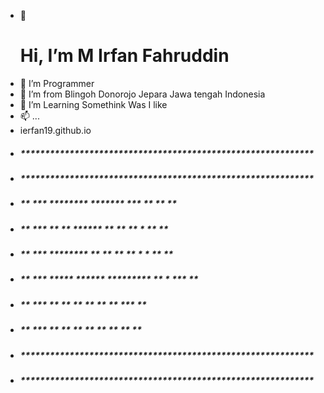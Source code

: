 - 👋 <h1>Hi, I’m M Irfan Fahruddin</h1>
- 👀 I’m Programmer
- 🌱 I’m from Blingoh Donorojo Jepara Jawa tengah Indonesia
- 💞️ I’m Learning Somethink Was I like
- 📫 ...
- ierfan19.github.io
- <h5>************************************************************</h5>
- <h5>************************************************************</h5>
- <h5>**  		***  ********  *******   ***      **     **       **</h5>
- <h5>**	  	***  **	   **  ******	  ** **     ** *   **		    **</h5>
- <h5>**		  ***  ********  **      **   **	  ** * * **       **</h5>
- <h5>**    	***  *****	   ****** *********   **  * ***       **</h5>
- <h5>**    	***  **  **    **    **       **  **    ***       **</h5>
- <h5>**  	  ***  **   **   **   **         ** **     **       **</h5>
- <h5>************************************************************</h5>
- <h5>************************************************************</h5>


<!---
Ierfan19/Ierfan19 is a ✨ special ✨ repository because its `README.md` (this file) appears on your GitHub profile.
You can click the Preview link to take a look at your changes.
--->
